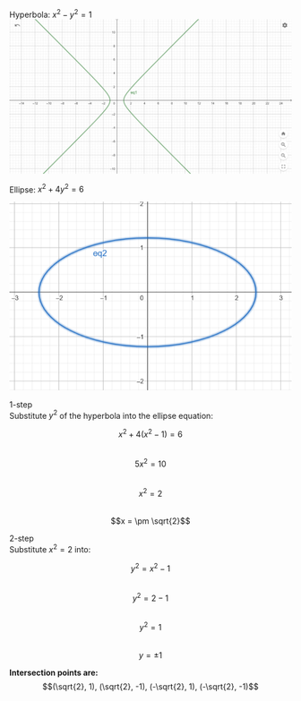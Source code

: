 Hyperbola: $x^2 - y^2 = 1$
![alt text](image.png)

Ellipse: $x^2 + 4y^2 = 6$

![alt text](image-1.png)

1-step  
Substitute $y^2$ of the hyperbola into the ellipse equation:  

$$x^2 + 4(x^2 - 1) = 6$$  
$$5x^2 = 10$$  
$$x^2 = 2$$  
$$x = \pm \sqrt{2}$$  

2-step  
Substitute $x^2 = 2$ into:  

$$y^2 = x^2 - 1$$  
$$y^2 = 2 - 1$$  
$$y^2 = 1$$  
$$y = \pm 1$$  

**Intersection points are:**
$$(\sqrt{2}, 1), (\sqrt{2}, -1), (-\sqrt{2}, 1), (-\sqrt{2}, -1)$$
